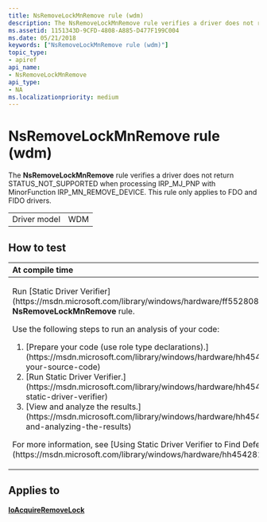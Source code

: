 ```yaml
---
title: NsRemoveLockMnRemove rule (wdm)
description: The NsRemoveLockMnRemove rule verifies a driver does not return STATUS\_NOT\_SUPPORTED when processing IRP\_MJ\_PNP with MinorFunction IRP\_MN\_REMOVE\_DEVICE. This rule only applies to FDO and FIDO drivers.
ms.assetid: 1151343D-9CFD-4808-A885-D477F199C004
ms.date: 05/21/2018
keywords: ["NsRemoveLockMnRemove rule (wdm)"]
topic_type:
- apiref
api_name:
- NsRemoveLockMnRemove
api_type:
- NA
ms.localizationpriority: medium
---
```


# NsRemoveLockMnRemove rule (wdm)


The **NsRemoveLockMnRemove** rule verifies a driver does not return STATUS\_NOT\_SUPPORTED when processing IRP\_MJ\_PNP with MinorFunction IRP\_MN\_REMOVE\_DEVICE. This rule only applies to FDO and FIDO drivers.

|              |     |
|--------------|-----|
| Driver model | WDM |

How to test
-----------

<table>
<colgroup>
<col width="100%" />
</colgroup>
<thead>
<tr class="header">
<th align="left">At compile time</th>
</tr>
</thead>
<tbody>
<tr class="odd">
<td align="left"><p>Run [Static Driver Verifier](https://msdn.microsoft.com/library/windows/hardware/ff552808) and specify the <strong>NsRemoveLockMnRemove</strong> rule.</p>
Use the following steps to run an analysis of your code:
<ol>
<li>[Prepare your code (use role type declarations).](https://msdn.microsoft.com/library/windows/hardware/hh454281#preparing-your-source-code)</li>
<li>[Run Static Driver Verifier.](https://msdn.microsoft.com/library/windows/hardware/hh454281#running-static-driver-verifier)</li>
<li>[View and analyze the results.](https://msdn.microsoft.com/library/windows/hardware/hh454281#viewing-and-analyzing-the-results)</li>
</ol>
<p>For more information, see [Using Static Driver Verifier to Find Defects in Drivers](https://msdn.microsoft.com/library/windows/hardware/hh454281).</p></td>
</tr>
</tbody>
</table>

Applies to
----------

[**IoAcquireRemoveLock**](https://msdn.microsoft.com/library/windows/hardware/ff548204)
 

 





